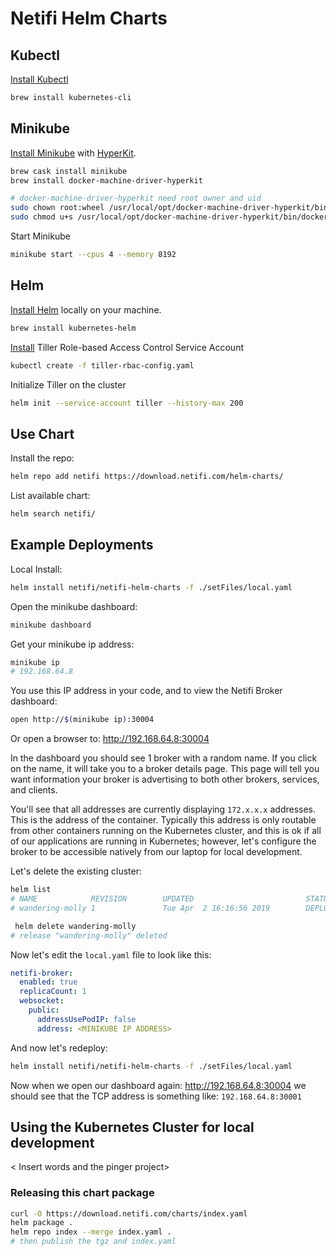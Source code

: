 # Netifi Helm Charts

## Kubectl

[Install Kubectl](https://kubernetes.io/docs/tasks/tools/install-kubectl/)

```bash
brew install kubernetes-cli
```

## Minikube

[Install Minikube](https://kubernetes.io/docs/tasks/tools/install-minikube/) with [HyperKit](https://github.com/kubernetes/minikube/blob/master/docs/drivers.md#hyperkit-driver).

```bash
brew cask install minikube
brew install docker-machine-driver-hyperkit

# docker-machine-driver-hyperkit need root owner and uid
sudo chown root:wheel /usr/local/opt/docker-machine-driver-hyperkit/bin/docker-machine-driver-hyperkit
sudo chmod u+s /usr/local/opt/docker-machine-driver-hyperkit/bin/docker-machine-driver-hyperkit
```

Start Minikube

```bash
minikube start --cpus 4 --memory 8192
```

## Helm

[Install Helm](https://github.com/helm/helm#install) locally on your machine.

```bash
brew install kubernetes-helm
```

[Install](https://helm.sh/docs/using_helm/#role-based-access-control) Tiller Role-based Access Control Service Account

```bash
kubectl create -f tiller-rbac-config.yaml
```

Initialize Tiller on the cluster

```bash
helm init --service-account tiller --history-max 200
```

## Use Chart

Install the repo:

```bash
helm repo add netifi https://download.netifi.com/helm-charts/
```

List available chart:

```bash
helm search netifi/
```

## Example Deployments

Local Install:

```bash
helm install netifi/netifi-helm-charts -f ./setFiles/local.yaml
```

Open the minikube dashboard:

```bash
minikube dashboard
```

Get your minikube ip address:

```bash
minikube ip
# 192.168.64.8
```

You use this IP address in your code, and to view the Netifi Broker dashboard:

```bash
open http://$(minikube ip):30004
```

Or open a browser to: <http://192.168.64.8:30004>

In the dashboard you should see 1 broker with a random name. If you click on the name, it will
take you to a broker details page. This page will tell you want information your broker is
advertising to both other brokers, services, and clients.

You'll see that all addresses are currently displaying `172.x.x.x` addresses. This is the address
of the container. Typically this address is only routable from other containers running on the
Kubernetes cluster, and this is ok if all of our applications are running in Kubernetes; however,
let's configure the broker to be accessible natively from our laptop for local development.

Let's delete the existing cluster:

```bash
helm list
# NAME            REVISION        UPDATED                         STATUS          CHART                           APP VERSION     NAMESPACE
# wandering-molly 1               Tue Apr  2 16:16:56 2019        DEPLOYED        netifi-helm-charts-0.0.1        1.6.0           default
```

```bash
 helm delete wandering-molly
# release "wandering-molly" deleted
```

Now let's edit the `local.yaml` file to look like this:

```yaml
netifi-broker:
  enabled: true
  replicaCount: 1
  websocket:
    public:
      addressUsePodIP: false
      address: <MINIKUBE IP ADDRESS>
```

And now let's redeploy:

```bash
helm install netifi/netifi-helm-charts -f ./setFiles/local.yaml
```

Now when we open our dashboard again: <http://192.168.64.8:30004> we should see that the TCP address
is something like: `192.168.64.8:30001`

## Using the Kubernetes Cluster for local development

< Insert words and the pinger project>

### Releasing this chart package

```bash
curl -O https://download.netifi.com/charts/index.yaml
helm package .
helm repo index --merge index.yaml .
# then publish the tgz and index.yaml
```